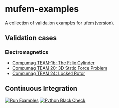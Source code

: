 # mufem-examples

A collection of validation examples for [μfem](http://www.raiden-numerics.com/mufem) ([version](VERSION)).

## Validation cases

### Electromagnetics

- [Compumag TEAM-1b: The Felix Cylinder](Electromagnetics/Compumag-Team1b-Felix-Cylinder/README.md)
- [Compumag TEAM 20: 3D Static Force Problem](Electromagnetics/Compumag-Team20-3D-Static-Force-Problem/README.md)
- [Compumag TEAM 24: Locked Rotor](Electromagnetics/Compumag-Team24-Locked-Rotor/README.md)

## Continuous Integration

[![Run Examples](https://github.com/Raiden-Numerics/mufem-examples/actions/workflows/run_cases.yml/badge.svg)](https://github.com/Raiden-Numerics/mufem-examples/actions/workflows/run_cases.yml)
[![Python Black Check](https://github.com/Raiden-Numerics/mufem-examples/actions/workflows/black-check.yaml/badge.svg)](https://github.com/Raiden-Numerics/mufem-examples/actions/workflows/black-check.yaml)
